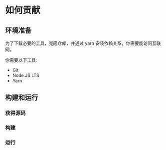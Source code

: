 # 如何贡献

## 环境准备

为了下载必要的工具，克隆仓库，并通过 yarn 安装依赖关系，你需要能访问互联网。

你需要以下工具:

- Git
- Node.JS LTS
- Yarn

## 构建和运行

### 获得源码

### 构建

### 运行

